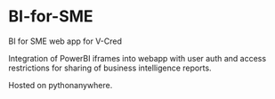 # BI-for-SME
 BI for SME web app for V-Cred

Integration of PowerBI iframes into webapp with user auth and access restrictions for sharing of business intelligence reports.

Hosted on pythonanywhere.
